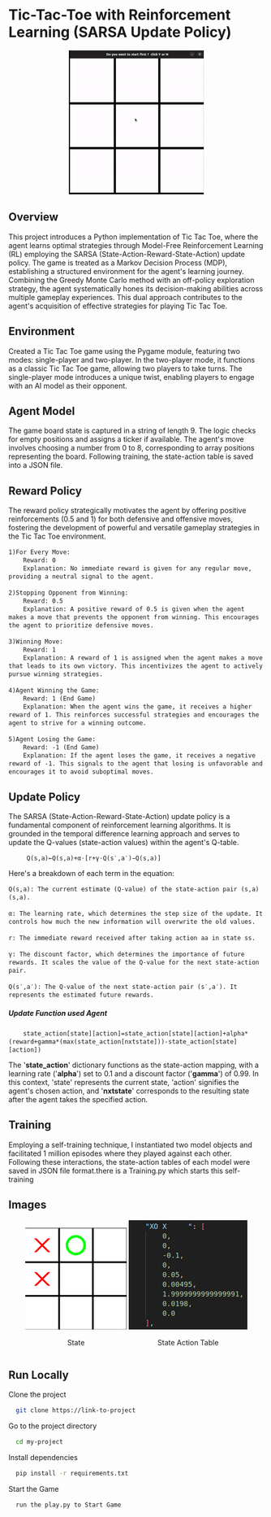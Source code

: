 
# Tic-Tac-Toe with Reinforcement Learning (SARSA Update Policy)

<div align="center">
  <img src="./temp/Gameplay.gif" alt="Game Play">
</div>


## Overview

This project introduces a Python implementation of Tic Tac Toe, where the agent learns optimal strategies through Model-Free Reinforcement Learning (RL) employing the SARSA (State-Action-Reward-State-Action) update policy. The game is treated as a Markov Decision Process (MDP), establishing a structured environment for the agent's learning journey. Combining the Greedy Monte Carlo method with an off-policy exploration strategy, the agent systematically hones its decision-making abilities across multiple gameplay experiences. This dual approach contributes to the agent's acquisition of effective strategies for playing Tic Tac Toe. 

## Environment
Created a Tic Tac Toe game using the Pygame module, featuring two modes: single-player and two-player. In the two-player mode, it functions as a classic Tic Tac Toe game, allowing two players to take turns. The single-player mode introduces a unique twist, enabling players to engage with an AI model as their opponent.

## Agent Model
The game board state is captured in a string of length 9. The logic checks for empty positions and assigns a ticker if available. The agent's move involves choosing a number from 0 to 8, corresponding to array positions representing the board. Following training, the state-action table is saved into a JSON file.

## Reward Policy
The reward policy strategically motivates the agent by offering positive reinforcements (0.5 and 1) for both defensive and offensive moves, fostering the development of powerful and versatile gameplay strategies in the Tic Tac Toe environment.

    1)For Every Move:
        Reward: 0
        Explanation: No immediate reward is given for any regular move, providing a neutral signal to the agent.

    2)Stopping Opponent from Winning:
        Reward: 0.5
        Explanation: A positive reward of 0.5 is given when the agent makes a move that prevents the opponent from winning. This encourages the agent to prioritize defensive moves.

    3)Winning Move:
        Reward: 1
        Explanation: A reward of 1 is assigned when the agent makes a move that leads to its own victory. This incentivizes the agent to actively pursue winning strategies.

    4)Agent Winning the Game:
        Reward: 1 (End Game)
        Explanation: When the agent wins the game, it receives a higher reward of 1. This reinforces successful strategies and encourages the agent to strive for a winning outcome.

    5)Agent Losing the Game:
        Reward: -1 (End Game)
        Explanation: If the agent loses the game, it receives a negative reward of -1. This signals to the agent that losing is unfavorable and encourages it to avoid suboptimal moves.

## Update Policy
The SARSA (State-Action-Reward-State-Action) update policy is a fundamental component of reinforcement learning algorithms. It is grounded in the temporal difference learning approach and serves to update the Q-values (state-action values) within the agent's Q-table.

         Q(s,a)←Q(s,a)+α⋅[r+γ⋅Q(s′,a′)−Q(s,a)]

Here's a breakdown of each term in the equation:

    Q(s,a): The current estimate (Q-value) of the state-action pair (s,a)(s,a).

    α: The learning rate, which determines the step size of the update. It controls how much the new information will overwrite the old values.

    r: The immediate reward received after taking action aa in state ss.

    γ: The discount factor, which determines the importance of future rewards. It scales the value of the Q-value for the next state-action pair.

    Q(s′,a′): The Q-value of the next state-action pair (s′,a′). It represents the estimated future rewards.

##### Update Function  used Agent
        state_action[state][action]=state_action[state][action]+alpha*(reward+gamma*(max(state_action[nxtstate]))-state_action[state][action])
The '**state_action**'  dictionary functions as the state-action mapping, with a learning rate ('**alpha**') set to 0.1 and a discount factor ('**gamma**') of 0.99. In this context, 'state' represents the current state, 'action' signifies the agent's chosen action, and '**nxtstate**' corresponds to the resulting state after the agent takes the specified action.

## Training
Employing a self-training technique, I instantiated two model objects and facilitated 1 million episodes where they played against each other. Following these interactions, the state-action tables of each model were saved in JSON file format.there is a Training.py which starts this self-training

## Images
<div align="center">
  <div style="display: inline-block; text-align: center;">
    <img src="./temp/state.png" alt="State" width="200" height="200" title="State">
    <p>State</p>
  </div>
  <div style="display: inline-block; text-align: center;">
    <img src="./temp/stateactiontable.png" alt="State Action Table" title="State Action Table">
    <p>State Action Table</p>
  </div>
</div>




## Run Locally
Clone the project

```bash
  git clone https://link-to-project
```

Go to the project directory

```bash
  cd my-project
```

Install dependencies

```bash
  pip install -r requirements.txt
```

Start the Game

```bash
  run the play.py to Start Game
```

